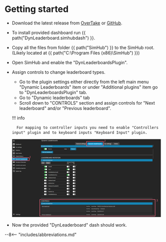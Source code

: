 # Getting started

* Download the latest release from [OverTake][OverTakeDownload] or [GitHub][GitHubReleases].
* To install provided dashboard run {{ path("DynLeaderboard.simhubdash") }}.
* Copy all the files from folder {{ path("SimHub") }} to the SimHub root. (Likely located at {{ path("C:\\Program Files (x86)\\SimHub") }}) 
* Open SimHub and enable the "DynLeaderboardsPlugin".
* Assign controls to change leaderboard types.
    * Go to the plugin settings either directly from the left main menu "Dynamic Leaderboards" item or under "Additional plugins" item go to "DynLeaderboardsPlugin" tab.
    * Go to "Dynamic leaderboards" tab
    * Scroll down to "CONTROLS" section and assign controls for "Next leaderboard" and/or "Previous leaderboard".

    !!! info

        For mapping to controller inputs you need to enable "Controllers input" plugin and to keyboard inputs "Keyboard Input" plugin.

    ![](../img/Config_DynamicLeaderboards_Controls.png)
    
* Now the provided "DynLeaderboard" dash should work.



[OverTakeDownload]: https://www.racedepartment.com/downloads/acc-simhub-dynamic-leaderboards-plugin.50424/
[GitHubReleases]: https://github.com/kaiusl/KLPlugins.Leaderboard/releases

--8<-- "includes/abbreviations.md"